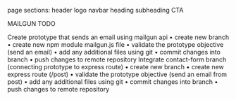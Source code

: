 page sections:
  header
    logo
    navbar
    heading
    subheading
    CTA


MAILGUN TODO

  Create prototype that sends an email using mailgun api
    • create new branch
    • create new npm module mailgun.js file
    • validate the prototype objective (send an email)
    • add any additional files using git
    • commit changes into branch
    • push changes to remote repository
  Integrate contact-form branch (connecting prototype to express route)
    • create new branch
    • create new express route (/post)
    • validate the prototype objective (send an email from post)
    • add any additional files using git
    • commit changes into branch
    • push changes to remote repository
